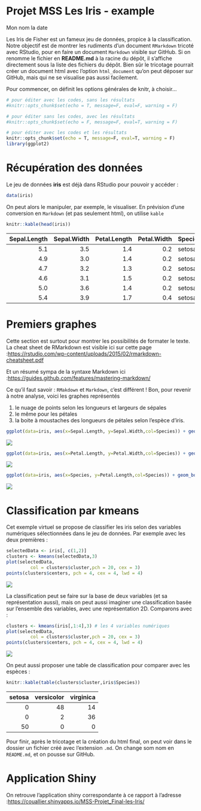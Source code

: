 Projet MSS Les Iris - example
================
Mon nom
la date

Les Iris de Fisher est un fameux jeu de données, propice à la
classification. Notre objectif est de montrer les rudiments d’un
document `RMarkdown` tricoté avec RStudio, pour en faire un document
`Markdown` visible sur GitHub. Si on renomme le fichier en **README.md**
à la racine du dépôt, il s’affiche directement sous la liste des
fichiers du dépôt. Bien sûr le tricotage pourrait créer un document html
avec l’option `html_document` qu’on peut déposer sur GitHub, mais qui ne
se visualise pas aussi facilement.

Pour commencer, on définit les options générales de knitr, à choisir…

``` r
# pour éditer avec les codes, sans les résultats
#knitr::opts_chunk$set(echo = T, message=F, eval=F, warning = F) 

# pour éditer sans les codes, avec les résultats
#knitr::opts_chunk$set(echo = F, message=F, eval=T, warning = F)

# pour éditer avec les codes et les résultats
knitr::opts_chunk$set(echo = T, message=F, eval=T, warning = F)
library(ggplot2)
```

# Récupération des données

Le jeu de données **iris** est déjà dans RStudio pour pouvoir y accéder
:

``` r
data(iris)
```

On peut alors le manipuler, par exemple, le visualiser. En prévision
d’une conversion en `Markdown` (et pas seulement html), on utilise
`kable`

``` r
knitr::kable(head(iris))
```

| Sepal.Length | Sepal.Width | Petal.Length | Petal.Width | Species |
| -----------: | ----------: | -----------: | ----------: | :------ |
|          5.1 |         3.5 |          1.4 |         0.2 | setosa  |
|          4.9 |         3.0 |          1.4 |         0.2 | setosa  |
|          4.7 |         3.2 |          1.3 |         0.2 | setosa  |
|          4.6 |         3.1 |          1.5 |         0.2 | setosa  |
|          5.0 |         3.6 |          1.4 |         0.2 | setosa  |
|          5.4 |         3.9 |          1.7 |         0.4 | setosa  |

# Premiers graphes

Cette section est surtout pour montrer les possibilités de formater le
texte. La cheat sheet de RMarkdown est visible ici sur cette page
:<https://rstudio.com/wp-content/uploads/2015/02/rmarkdown-cheatsheet.pdf>

Et un résumé sympa de la syntaxe Markdown ici
:<https://guides.github.com/features/mastering-markdown/>

Ce qu’il faut savoir : `RMakdown` et `Markdown`, c’est différent \! Bon,
pour revenir à notre analyse, voici les graphes représentés

1.  le nuage de points selon les longueurs et largeurs de sépales
2.  le même pour les pétales
3.  la boite à moustaches des longueurs de pétales selon l’espèce
    d’iris.

<!-- end list -->

``` r
ggplot(data=iris, aes(x=Sepal.Length, y=Sepal.Width,col=Species)) + geom_point(size=3, alpha=0.7)+ggtitle('Graphe selon les Sépales')
```

![](projet-les-Iris_files/figure-gfm/unnamed-chunk-4-1.png)<!-- -->

``` r
ggplot(data=iris, aes(x=Petal.Length, y=Petal.Width,col=Species)) + geom_point(size=3, alpha=0.7)+ggtitle('Graphe selon les Pétales')
```

![](projet-les-Iris_files/figure-gfm/unnamed-chunk-5-1.png)<!-- -->

``` r
ggplot(data=iris, aes(x=Species, y=Petal.Length,col=Species)) + geom_boxplot()
```

![](projet-les-Iris_files/figure-gfm/unnamed-chunk-6-1.png)<!-- -->

# Classification par kmeans

Cet exemple virtuel se propose de classifier les iris selon des
variables numériques sélectionnées dans le jeu de données. Par exemple
avec les deux premières :

``` r
selectedData <- iris[, c(1,2)]
clusters <- kmeans(selectedData,3)
plot(selectedData,
         col = clusters$cluster,pch = 20, cex = 3)
points(clusters$centers, pch = 4, cex = 4, lwd = 4)
```

![](projet-les-Iris_files/figure-gfm/unnamed-chunk-7-1.png)<!-- -->

La classification peut se faire sur la base de deux variables (et sa
représentation aussi), mais on peut aussi imaginer une classification
basée sur l’ensemble des variables, avec une représentation 2D.
Comparons avec :

``` r
clusters <- kmeans(iris[,1:4],3) # les 4 variables numériques
plot(selectedData,
         col = clusters$cluster,pch = 20, cex = 3)
points(clusters$centers, pch = 4, cex = 4, lwd = 4)
```

![](projet-les-Iris_files/figure-gfm/unnamed-chunk-8-1.png)<!-- -->

On peut aussi proposer une table de classification pour comparer avec
les espèces :

``` r
knitr::kable(table(clusters$cluster,iris$Species))
```

| setosa | versicolor | virginica |
| -----: | ---------: | --------: |
|      0 |         48 |        14 |
|      0 |          2 |        36 |
|     50 |          0 |         0 |

Pour finir, après le tricotage et la création du html final, on peut
voir dans le dossier un fichier créé avec l’extension `.md`. On change
som nom en `README.md`, et on pousse sur GitHub.

# Application Shiny

On retrouve l’application shiny correspondante à ce rapport à l’adresse
:<https://couallier.shinyapps.io/MSS-Projet_Final-les-Iris/>
